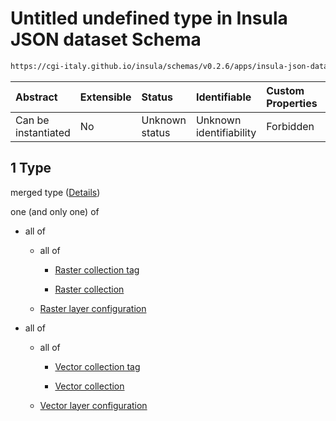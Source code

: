 # Untitled undefined type in Insula JSON dataset Schema

```txt
https://cgi-italy.github.io/insula/schemas/v0.2.6/apps/insula-json-dataset.schema.json#/allOf/1
```



| Abstract            | Extensible | Status         | Identifiable            | Custom Properties | Additional Properties | Access Restrictions | Defined In                                                                                               |
| :------------------ | :--------- | :------------- | :---------------------- | :---------------- | :-------------------- | :------------------ | :------------------------------------------------------------------------------------------------------- |
| Can be instantiated | No         | Unknown status | Unknown identifiability | Forbidden         | Allowed               | none                | [insula-json-dataset.schema.json\*](schemas/apps/insula-json-dataset.schema.json) |

## 1 Type

merged type ([Details](insula-json-dataset-allof-1.md))

one (and only one) of

* all of

  * all of

    * [Raster collection tag](platform-collection-defs-raster-collection-tag.md)

    * [Raster collection](raster-collection.md)

  * [Raster layer configuration](insula-json-raster-dataset-allof-raster-layer-configuration.md)

* all of

  * all of

    * [Vector collection tag](platform-collection-defs-vector-collection-tag.md)

    * [Vector collection](vector-collection.md)

  * [Vector layer configuration](insula-json-vector-dataset-allof-vector-layer-configuration.md)
